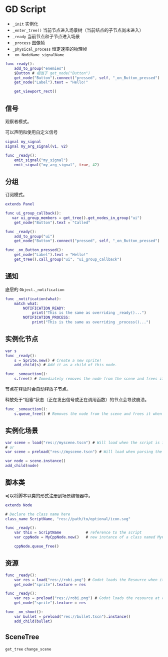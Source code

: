 # GD Script

- `_init` 实例化
- `_enter_tree()` 当前节点进入场景树（当前结点的子节点尚未进入）
- `_ready` 当前节点和子节点进入场景
- `_process` 图像帧
- `_physical_process` 恒定速率的物理帧
- `_on_NodeName_signalName`

``` gd
func ready():
    add_to_group("enemies")
    $Button # 相当于 get_node("Button")
    get_node("Button").connect("pressed", self, "_on_Button_pressed")
    get_node("Label").text = "Hello!"

    get_viewport_rect()
```

## 信号

观察者模式。

可以声明和使用自定义信号

``` gd
signal my_signal
signal my_arg_signal(v1, v2)

func _ready():
    emit_signal("my_signal")
    emit_signal("my_arg_signal", true, 42)
```

## 分组

订阅模式。

``` gd
extends Panel

func ui_group_callback():
   var ui_group_members = get_tree().get_nodes_in_group("ui")
    get_node("Button").text = "Called"

func _ready():
    add_to_group("ui")
    get_node("Button").connect("pressed", self, "_on_Button_pressed")

func _on_Button_pressed():
    get_node("Label").text = "Hello!"
    get_tree().call_group("ui", "ui_group_callback")
```

## 通知

底层的 `Object._notification`

``` gd
func _notification(what):
    match what:
        NOTIFICATION_READY:
            print("This is the same as overriding _ready()...")
        NOTIFICATION_PROCESS:
            print("This is the same as overriding _process()...")
```

## 实例化节点

``` gd
var s
func _ready():
    s = Sprite.new() # Create a new sprite!
    add_child(s) # Add it as a child of this node.
```

``` gd
func _someaction():
    s.free() # Immediately removes the node from the scene and frees it.
```

节点在释放时会自动释放子节点。

释放处于“阻塞”状态（正在发出信号或正在调用函数）的节点会导致崩溃。

``` gd
func _someaction():
    s.queue_free() # Removes the node from the scene and frees it when it becomes safe to do so.
```

## 实例化场景

``` gd
var scene = load("res://myscene.tscn") # Will load when the script is instanced.
# or
var scene = preload("res://myscene.tscn") # Will load when parsing the script.

var node = scene.instance()
add_child(node)
```

## 脚本类

可以将脚本以类的形式注册到场景编辑器中。

``` gd
extends Node

# Declare the class name here
class_name ScriptName, "res://path/to/optional/icon.svg"

func _ready():
    var this = ScriptName           # reference to the script
    var cppNode = MyCppNode.new()   # new instance of a class named MyCppNode

    cppNode.queue_free()
```

## 资源

``` gd
func _ready():
    var res = load("res://robi.png") # Godot loads the Resource when it reads the line.
    get_node("sprite").texture = res

func _ready():
    var res = preload("res://robi.png") # Godot loads the resource at compile-time
    get_node("sprite").texture = res

func _on_shoot():
    var bullet = preload("res://bullet.tscn").instance()
    add_child(bullet)
```

## SceneTree

`get_tree` `change_scene`
